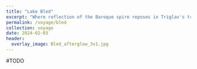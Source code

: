 ```yaml
---
title: "Lake Bled"
excerpt: "Where reflection of the Baroque spire reposes in Triglav's tranquil grandeur"
permalink: /voyage/bled
collection: voyage
date: 2024-02-03
header:
  overlay_image: Bled_afterglow_3v1.jpg
---
```


#TODO